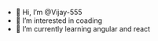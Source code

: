 - 👋 Hi, I’m @Vijay-555
- 👀 I’m interested in coading
- 🌱 I’m currently learning angular and react 

<!---
Vijay-555/Vijay-555 is a ✨ special ✨ repository because its `README.md` (this file) appears on your GitHub profile.
You can click the Preview link to take a look at your changes.
--->

